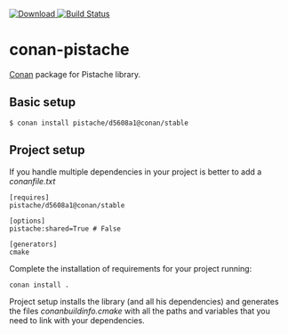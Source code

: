 [![Download](https://api.bintray.com/packages/conan-community/conan/pistache%3Aconan/images/download.svg) ](https://bintray.com/conan-community/conan/pistache%3Aconan/_latestVersion)
[![Build Status](https://travis-ci.org/conan-community/conan-pistache.svg?branch=release%2Fd5608a1)](https://travis-ci.org/conan-community/conan-pistache)


# conan-pistache


[Conan](https://bintray.com/conan-community/conan/pistache%3Aconan) package for Pistache library.


## Basic setup

    $ conan install pistache/d5608a1@conan/stable
    
## Project setup

If you handle multiple dependencies in your project is better to add a *conanfile.txt*
    
    [requires]
    pistache/d5608a1@conan/stable

    [options]
    pistache:shared=True # False
    
    [generators]
    cmake

Complete the installation of requirements for your project running:

    conan install . 

Project setup installs the library (and all his dependencies) and generates the files *conanbuildinfo.cmake* with all the 
paths and variables that you need to link with your dependencies.
